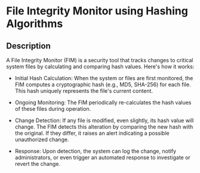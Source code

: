 # File Integrity Monitor using Hashing Algorithms

## Description

A File Integrity Monitor (FIM) is a security tool that tracks changes to critical system files by calculating and comparing hash values. Here's how it works:

- Initial Hash Calculation: When the system or files are first monitored, the FIM computes a cryptographic hash (e.g., MD5, SHA-256) for each file. This hash uniquely represents the file's current content.

- Ongoing Monitoring: The FIM periodically re-calculates the hash values of these files during operation.

- Change Detection: If any file is modified, even slightly, its hash value will change. The FIM detects this alteration by comparing the new hash with the original. If they differ, it raises an alert indicating a possible unauthorized change.

- Response: Upon detection, the system can log the change, notify administrators, or even trigger an automated response to investigate or revert the change.

